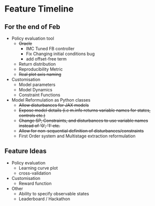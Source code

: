 # Feature Timeline

## For the end of Feb
 - Policy evaluation tool
     - <del>Oracle </del>
       - IMC Tuned FB controller
       - Fix Changing initial conditions bug
       - add offset-free term
     - Return distribution
     - Reproducibility Metric
     - <del>Real plot axis naming
 - Customisation
    - Model parameters
    - Model Dynamics
    - Constraint Functions
  - Model Reformulation as Python classes
    - <del>Allow disturbances for JAX models
    - <del>Expose model details (i.e m.info returns variable names for states, controls etc.)
    - <del>Change SP, Constraints, and disturbances to use variable names instead of '0', '1' etc.
    - <del>Allow for non-sequential definition of disturbances/constraints
    - First Order system and Multistage extraction reformulation

## Feature Ideas
  - Policy evaluation
    - Learning curve plot
    - cross-validation
  - Customisation
    - Reward function
  - Other
    - Ability to specify observable states
    - Leaderboard / Hackathon
